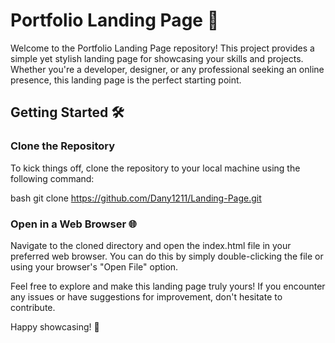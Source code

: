 # Portfolio Landing Page 🚀

Welcome to the Portfolio Landing Page repository! This project provides a simple yet stylish landing page for showcasing your skills and projects. Whether you're a developer, designer, or any professional seeking an online presence, this landing page is the perfect starting point.

## Getting Started 🛠

### Clone the Repository
To kick things off, clone the repository to your local machine using the following command:

bash
git clone https://github.com/Dany1211/Landing-Page.git


### Open in a Web Browser 🌐
Navigate to the cloned directory and open the index.html file in your preferred web browser. You can do this by simply double-clicking the file or using your browser's "Open File" option.

Feel free to explore and make this landing page truly yours! If you encounter any issues or have suggestions for improvement, don't hesitate to contribute.

Happy showcasing! 🎉


